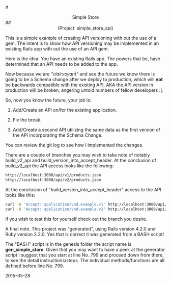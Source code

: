 #<center>Simple Store</center>
##<center>(Project: simple_store_api)</center>

This is a simple example of creating API versioning with out the use of a gem.  The intent is to show how API versioning may be implemented in an existing Rails app with out the use of an API gem.

Here is the idea: You have an existing Rails app.  The powers that be, have determined that an API needs to be added to the app.

Now because we are *"clairvoyant"* and see the future we know there is going to be a Schema change after we deploy to production, which will __not__ be backwards compatible with the existing API, AKA the API version in production will be broken, angering untold numbers of fellow developers :(.

So, now you know the future, your job is: 

1. Add/Create an API on/for the existing application.

2. Fix the break.

3. Add/Create a second API utilizing the same data as the first  version of the API incorporating the Schema Change.

You can review the git log to see how I implemented the changes.

There are a couple of branches you may wish to take note of  notably build_v2_api and build_version_into_accept_header.  At the conclusion of build_v2_api the API access looks like the following: 

```HTML
http://localhost:3000/api/v1/products.json
http://localhost:3000/api/v2/products.json
```

At the conclusion of "build_version_into_accept_header" access to the API looks like this:

```BASH
curl -H 'Accept: application/vnd.example.v1' http://localhost:3000/api/products
curl -H 'Accept: application/vnd.example.v2' http://localhost:3000/api/products
```

If you wish to test this for yourself check out the branch you desire.

A final note.  This project was "generated", using Rails version 4.2.0 and Ruby version 2.2.0.  Yes that is correct it was generated from a BASH script!

The "BASH" script is in the genesis folder the script name is __gen_simple_store__.  Given that you may want to have a peek at the generator script I suggest that you start at line No. 799 and proceed down from there, to see the detail instructions/steps.  The individual methods/functions are all defined before line No. 799.

2015-05-28


